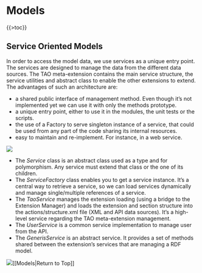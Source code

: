 <!--
parent:
    title: Documentation_for_core_components
author:
    - 'Jérôme Bogaerts'
created_at: '2011-03-04 17:39:38'
updated_at: '2013-03-13 12:56:43'
tags:
    - 'Documentation for core components'
-->

Models
======

{{\>toc}}

Service Oriented Models
-----------------------

In order to access the model data, we use services as a unique entry point. The services are designed to manage the data from the different data sources. The TAO meta-extension contains the main service structure, the service utilities and abstract class to enable the other extensions to extend.\
The advantages of such an architecture are:

-   a shared public interface of management method. Even though it’s not implemented yet we can use it with only the methods prototype.
-   a unique entry point, either to use it in the modules, the unit tests or the scripts.
-   the use of a Factory to serve singleton instance of a service, that could be used from any part of the code sharing its internal resources.
-   easy to maintain and re-implement. For instance, in a web service.

![](http://forge.taotesting.com/attachments/393/service-model.png)

-   The *Service* class is an abstract class used as a type and for polymorphism. Any service must extend that class or the one of its children.
-   The *ServiceFactory* class enables you to get a service instance. It’s a central way to retrieve a service, so we can load services dynamically and manage single/multiple references of a service.
-   The *TaoService* manages the extension loading (using a bridge to the Extension Manager) and loads the extension and section structure into the actions/structure.xml file (XML and API data sources). It’s a high-level service regarding the TAO meta-extension management.
-   The *UserService* is a common service implementation to manage user from the API.
-   The *GenerisService* is an abstract service. It provides a set of methods shared between the extension’s services that are managing a RDF model.

![](http://forge.taotesting.com/attachments/download/215/returnTopArrow.JPG)[[Models|Return to Top]]

